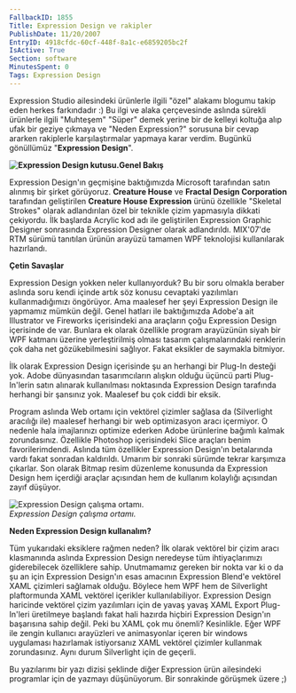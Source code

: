 ```yaml
---
FallbackID: 1855
Title: Expression Design ve rakipler
PublishDate: 11/20/2007
EntryID: 4918cfdc-60cf-448f-8a1c-e6859205bc2f
IsActive: True
Section: software
MinutesSpent: 0
Tags: Expression Design
---
```

Expression Studio ailesindeki ürünlerle ilgili "özel" alakamı blogumu
takip eden herkes farkındadır :) Bu ilgi ve alaka çerçevesinde aslında
sürekli ürünlerle ilgili "Muhteşem" "Süper" demek yerine bir de kelleyi
koltuğa alıp ufak bir geziye çıkmaya ve "Neden Expression?" sorusuna bir
cevap ararken rakiplerle karşılaştırmalar yapmaya karar verdim. Bugünkü
gönüllümüz "**Expression Design**".

**![Expression Design
kutusu.](http://cdn.daron.yondem.com/assets/1855/19112007_1.jpg)Genel
Bakış**

Expression Design'ın geçmişine baktığımızda Microsoft tarafından satın
alınmış bir şirket görüyoruz. **Creature House** ve **Fractal Design
Corporation** tarafından geliştirilen **Creature House Expression**
ürünü özellikle "Skeletal Strokes" olarak adlandırılan özel bir teknikle
çizim yapmasıyla dikkati çekiyordu. İlk başlarda Acrylic kod adı ile
geliştirilen Expression Graphic Designer sonrasında Expression Designer
olarak adlandırıldı. MIX'07'de RTM sürümü tanıtılan ürünün arayüzü
tamamen WPF teknolojisi kullanılarak hazırlandı.

**Çetin Savaşlar**

Expression Design yokken neler kullanıyorduk? Bu bir soru olmakla
beraber aslında soru kendi içinde artık söz konusu cevaptaki yazılımları
kullanmadığımızı öngörüyor. Ama maalesef her şeyi Expression Design ile
yapmamız mümkün değil. Genel hatları ile baktığımızda Adobe'a ait
Illustrator ve Fireworks içerisindeki ana araçların çoğu Expression
Design içerisinde de var. Bunlara ek olarak özellikle program arayüzünün
siyah bir WPF katmanı üzerine yerleştirilmiş olması tasarım
çalışmalarındaki renklerin çok daha net gözükebilmesini sağlıyor. Fakat
eksikler de saymakla bitmiyor.

İlk olarak Expression Design içerisinde şu an herhangi bir Plug-In
desteği yok. Adobe dünyasından tasarımcıların alışkın olduğu üçüncü
parti Plug-In'lerin satın alınarak kullanılması noktasında Expression
Design tarafında herhangi bir şansınız yok. Maalesef bu çok ciddi bir
eksik.

Program aslında Web ortamı için vektörel çizimler sağlasa da
(Silverlight aracılığı ile) maalesef herhangi bir web optimizasyon aracı
içermiyor. O nedenle hala imajlarınızı optimize ederken Adobe ürünlerine
bağımlı kalmak zorundasınız. Özellikle Photoshop içerisindeki Slice
araçları benim favorilerimdendi. Aslında tüm özellikler Expression
Design'ın betalarında vardı fakat sonradan kaldırıldı. Umarım bir
sonraki sürümde tekrar karşımıza çıkarlar. Son olarak Bitmap resim
düzenleme konusunda da Expression Design hem içerdiği araçlar açısından
hem de kullanım kolaylığı açısından zayıf düşüyor.

![Expression Design çalışma
ortamı.](http://cdn.daron.yondem.com/assets/1855/19112007_2.png)\
*Expression Design çalışma ortamı.*

**Neden Expression Design kullanalım?**

Tüm yukarıdaki eksiklere rağmen neden? İlk olarak vektörel bir çizim
aracı klasmanında aslında Expression Design neredeyse tüm
ihtiyaçlarımızı giderebilecek özelliklere sahip. Unutmamamız gereken bir
nokta var ki o da şu an için Expression Design'ın esas amacının
Expression Blend'e vektörel XAML çizimleri sağlamak olduğu. Böylece hem
WPF hem de Silverlight plaftormunda XAML vektörel içerikler
kullanılabiliyor. Expression Design haricinde vektörel çizim yazılımları
için de yavaş yavaş XAML Export Plug-In'leri üretilmeye başlandı fakat
hali hazırda hiçbiri Expression Design'ın başarısına sahip değil. Peki
bu XAML çok mu önemli? Kesinlikle. Eğer WPF ile zengin kullanıcı
arayüzleri ve animasyonlar içeren bir windows uygulaması hazırlamak
istiyorsanız XAML vektörel çizimler kullanmak zorundasınız. Aynı durum
Silverlight için de geçerli.

Bu yazılarımı bir yazı dizisi şeklinde diğer Expression ürün ailesindeki
programlar için de yazmayı düşünüyorum. Bir sonrakinde görüşmek üzere ;)


